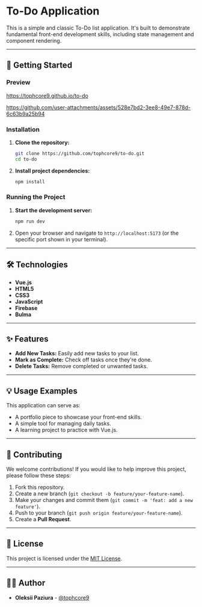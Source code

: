 # To-Do Application

This is a simple and classic To-Do list application. It's built to demonstrate fundamental front-end development skills, including state management and component rendering.

---

## 🚀 Getting Started

### Preview

https://tophcore9.github.io/to-do

https://github.com/user-attachments/assets/528e7bd2-3ee8-49e7-878d-6c63b9a25b94

### Installation

1.  **Clone the repository:**
    ```bash
    git clone https://github.com/tophcore9/to-do.git
    cd to-do
    ```

2.  **Install project dependencies:**
    ```bash
    npm install
    ```

### Running the Project

1.  **Start the development server:**
    ```bash
    npm run dev
    ```

2.  Open your browser and navigate to `http://localhost:5173` (or the specific port shown in your terminal).

---

## 🛠️ Technologies

* **Vue.js**
* **HTML5**
* **CSS3**
* **JavaScript**
* **Firebase**
* **Bulma**

---

## ✨ Features

* **Add New Tasks:** Easily add new tasks to your list.
* **Mark as Complete:** Check off tasks once they're done.
* **Delete Tasks:** Remove completed or unwanted tasks.

---

## 💡 Usage Examples

This application can serve as:
* A portfolio piece to showcase your front-end skills.
* A simple tool for managing daily tasks.
* A learning project to practice with Vue.js.

---

## 🤝 Contributing

We welcome contributions! If you would like to help improve this project, please follow these steps:

1.  Fork this repository.
2.  Create a new branch (`git checkout -b feature/your-feature-name`).
3.  Make your changes and commit them (`git commit -m 'feat: add a new feature'`).
4.  Push to your branch (`git push origin feature/your-feature-name`).
5.  Create a **Pull Request**.

---

## 📄 License

This project is licensed under the [MIT License](https://opensource.org/licenses/MIT).

---

## 👨‍💻 Author

* **Oleksii Paziura** - [@tophcore9](https://github.com/tophcore9)
